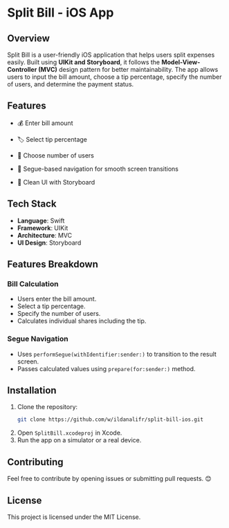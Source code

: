 # Split Bill - iOS App

## Overview

Split Bill is a user-friendly iOS application that helps users split expenses easily. Built using **UIKit and Storyboard**, it follows the **Model-View-Controller (MVC)** design pattern for better maintainability. The app allows users to input the bill amount, choose a tip percentage, specify the number of users, and determine the payment status.

## Features

- 💰 Enter bill amount

- 🏷 Select tip percentage

- 👥 Choose number of users

- 🔄 Segue-based navigation for smooth screen transitions

- 🎨 Clean UI with Storyboard

## Tech Stack

- **Language**: Swift
- **Framework**: UIKit
- **Architecture**: MVC
- **UI Design**: Storyboard

## Features Breakdown

### **Bill Calculation**

- Users enter the bill amount.
- Select a tip percentage.
- Specify the number of users.
- Calculates individual shares including the tip.

### **Segue Navigation**

- Uses `performSegue(withIdentifier:sender:)` to transition to the result screen.
- Passes calculated values using `prepare(for:sender:)` method.

## Installation

1. Clone the repository:
   ```sh
   git clone https://github.com/w/ildanalifr/split-bill-ios.git
   ```
2. Open `SplitBill.xcodeproj` in Xcode.
3. Run the app on a simulator or a real device.

## Contributing

Feel free to contribute by opening issues or submitting pull requests. 😊

## License

This project is licensed under the MIT License.
